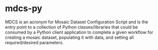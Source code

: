 mdcs-py
=======

MDCS is an acronym for Mosaic Dataset Configuration Script and is the entry point to a collection of Python classes/libraries that could be consumed by a Python client application to complete a given workflow for creating a mosaic dataset, populating it with data, and setting all required/desired parameters.